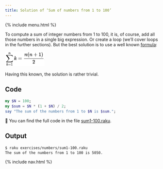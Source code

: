 ```yaml
---
title: Solution of ‘Sum of numbers from 1 to 100’
---
```


{% include menu.html %}

To compute a sum of integer numbers from 1 to 100, it is, of course, add all those numbers in a single big expression. Or create a loop (we’ll cover loops in the further sections). But the best solution is to use a well known [formula](https://en.wikipedia.org/wiki/1_%2B_2_%2B_3_%2B_4_%2B_⋯):

<div class="formula"><img src="sum.png" style="height: 3.5em" /></div>

Having this known, the solution is rather trivial.

## Code

```raku
my $N = 100;
my $sum = $N * (1 + $N) / 2;
say "The sum of the numbers from 1 to $N is $sum.";
```

🦋 You can find the full code in the file [sum1-100.raku](https://github.com/ash/raku-course/blob/master/exercises/numbers/sum1-100.raku).

## Output

```console
$ raku exercises/numbers/sum1-100.raku 
The sum of the numbers from 1 to 100 is 5050.
```

{% include nav.html %}
